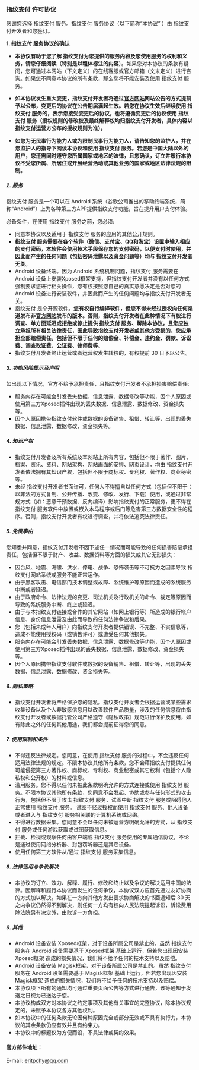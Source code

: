 ### 指纹支付 许可协议

感谢您选择 指纹支付 服务。指纹支付 服务协议（以下简称“本协议” ）由 指纹支付开发者和您签订。

**1. 指纹支付 服务协议的确认**

- **本协议有助于您了解 指纹支付为您提供的服务内容及您使用服务的权利和义务，请您仔细阅读（特别是以粗体标注的内容**）。如果您对本协议的条款有疑问，您可通过本网站（下文定义）的在线客服或官方邮箱（文末定义）进行咨询。如果您不同意本协议的所有条款，那么您将不能安装及使用 指纹支付 服务。

- **如本协议发生重大变更，指纹支付开发者将通过[官方网站](https://github.com/eritpchy/Xposed-Fingerprint-pay)网站公告的方式提前予以公布，变更后的协议在公告期届满起生效。若您在协议生效后继续使用 指纹支付 服务的，表示您接受变更后的协议，也将遵循变更后的协议使用 指纹支付 服务（授权规则的修改权及最终解释权均归指纹支付开发者，具体内容以 指纹支付运营方公布的授权规则为准）。**
- **如您为无民事行为能力人或为限制民事行为能力人，请告知您的监护人，并在您监护人的指导下阅读本协议和使用 指纹支付 服务。若您是中国大陆以外的用户，您还需同时遵守您所属国家或地区的法律，且您确认，订立并履行本协议不受您所属、所居住或开展经营活动或其他业务的国家或地区法律法规的限制。**



##### 2. 服务

指纹支付 服务是一个可以在 Android 系统（谷歌公司推出的移动终端系统，简称“Android”）上为各种第三方APP提供指纹支付功能，旨在提升用户支付体验。

必备条件，在使用 指纹支付 服务之前，您必须:

- 同意本协议以及适用于 指纹支付 服务的应用的其他公开规则。
- **指纹支付 服务需要在各个软件（微信、支付宝、QQ和淘宝）设置中输入相应的支付密码，本软件会使用技术手段保存您的支付密码，以便支付时使用，并因此而产生的任何问题（包括密码泄露以及资金问题等）均与 指纹支付开发者无关**。
- Android 设备终端。因为 Android 系统机制问题，指纹支付 服务需要在 Android 设备上安装Xposed框架支持，但指纹支付开发者并没有以任何方式强制要求您进行相关操作，您有权按照您自己的真实意愿决定是否对您的 Android 设备进行安装软件，并因此而产生的任何问题均与指纹支付开发者无关。
- 指纹支付 是个开源软件。**您有权自行编译软件，但您不得未经过授权向任何渠道发布非[官方网站](https://github.com/eritpchy/Xposed-Fingerprint-pay)发布的版本。否则，指纹支付开发者在此种情况下有权进行调查、单方面延迟或拒绝或停止提供 指纹支付 服务、解除本协议，且您应独立承担所有相关法律责任，因此导致指纹支付开发者或其他方受损的，您应承担全部赔偿责任，包括但不限于任何的赔偿金、补偿金、违约金、罚款、诉讼费、调查取证费、公证费、律师费等**。
- 指纹支付开发者终止运营或者运营权发生转移的，有权提前 30 日予以公告。

##### 3. 功能风险提示及声明

如出现以下情况，官方不给予承担责任，且指纹支付开发者不承担损害赔偿责任: 

- 服务内存在可能会引发丢失数据、信息泄露、数据修改等功能，因个人原因或使用第三方Xposed插件出现的丢失数据、信息泄露、数据修改、资金损失等。 
- 因个人原因携带指纹支付软件或数据的设备销售、租借、转让等，出现的丢失数据、信息泄露、数据修改、资金损失等。

##### 4. 知识产权

- 指纹支付开发者及所有系统及本网站上所有内容，包括但不限于著作、图片、档案、资讯、资料、网站架构、网站画面的安排、网页设计，均由 指纹支付开发者依法拥有其知识产权，包括但不限于商标权、专利权、著作权、商业秘密等。
- 未经 指纹支付开发者书面许可，任何人不得擅自以任何方式（包括但不限于：以非法的方式复制、公开传播、改变、修改、发行、下载）使用，或通过非常规方式（如：恶意干预数据、反向编译）影响指纹支付的正常服务，更不得在 指纹支付 服务软件中放置或嵌入木马程序或后门等危害第三方数据安全性的程序。否则，指纹支付开发者有权进行调查，并将依法追究法律责任。

##### 5. 免责事由

您知悉并同意，指纹支付开发者不因下述任一情况而可能导致的任何损害赔偿承担责任，包括但不限于财产、收益、数据资料等方面的损失或其它无形损失： 

- 因台风、地震、海啸、洪水、停电、战争、恐怖袭击等不可抗力之因素导致 指纹支付网站系统或服务不能正常运作。 
- 由于黑客攻击、电信部门技术调整或故障、系统维护等原因而造成的系统服务中断或者延迟。 
- 由于政府命令、法律法规的变更、司法机关及行政机关的命令、裁定等原因而导致的系统服务中断、终止或延迟。 
- 由于与本指纹支付链接或合作的其它网站（如网上银行等）所造成的银行帐户信息、身份信息泄露及由此而导致的任何法律争议和后果。
- 您（包括未成年人用户）向指纹支付开发者提供错误、不完整、不实信息等，造成不能使用授权码（或销售许可）或遭受任何其他损失。 
- 服务内存在可能会引发丢失数据、信息泄露、数据修改等功能，因个人原因或使用第三方Xposed插件出现的丢失数据、信息泄露、数据修改、资金损失等。 
- 因个人原因携带指纹支付软件或数据的设备销售、租借、转让等，出现的丢失数据、信息泄露、数据修改、资金损失等。

##### 6. 隐私策略

- 指纹支付开发者将严格保护您的隐私。指纹支付开发者会根据运营或某些需求收集设备以及个人非敏感信息用以改善软件产品质量，涉及的任何信息将由指纹支付开发者或数据托管公司严格遵守《隐私政策》规范进行保护及使用，如有除此之外的任何其他用途，我们都会提前征得您的同意。

##### 7. 使用限制和条件

- 不得违反法律规定。您同意，在使用 指纹支付 服务的过程中，不会违反任何适用法律法规的规定。不限本协议其他所有条款，您不会藉指纹支付提供任何可能侵犯第三方著作权、商标权、专利权、商业秘密或其它权利（包括个人隐私权和公开权）的材料或信息。
- 滥用服务。您不得以任何未被此条款明确允许的方式连接或使用 指纹支付 服务。不限本协议其他所有条款，您同意不会发起、协助或参与任何形式的攻击行为，包括但不限于攻击 指纹支付 服务、试图中断 指纹支付 服务或阻碍他人正常使用 指纹支付 服务。 试图不经过授权而使用 指纹支付 服务、他人设备或者进入与 指纹支付 服务相关联的计算机系统或网络。
- 不得进行数据采集。您同意不会以任何未被运营方明确允许的方式，从 指纹支付 服务或任何游戏获取或试图获取信息。
- 拦截、检视或观察任何由客户端或 指纹支付 服务使用的专属通信协议，不论是通过使用网络分析器、封包窃听器还是其它设备。
- 使用任何第三方软件从/通过 指纹支付 服务采集信息。

##### 8. 法律适用与争议解决

- 本协议的订立、效力、解释、履行、修改和终止以及争议的解决适用中国的法律。因解释和履行本协议而发生的任何争议，本协议双方应首先通过友好协商的方式加以解决。如果在一方向其他方发出要求协商解决的书面通知后 30 天之内争议仍然得不到解决，则任何一方均有权向人民法院提起诉讼，诉讼费用除法院另有决定外，由败诉一方负担。

##### 9. 其他

- Android 设备安装 Xposed框架，对于设备所属公司是禁止的。虽然 指纹支付 服务在 Android 设备需要基于 Xposed框架 基础上运行，但若您出现因安装 Xposed框架 造成的损失情况，我们将不给予任何的技术支持以及赔偿。
- Android 设备安装 Magisk框架，对于设备所属公司是禁止的。虽然 指纹支付 服务在 Android 设备需要基于 Magisk框架 基础上运行，但若您出现因安装 Magisk框架 造成的损失情况，我们将不给予任何的技术支持以及赔偿。
- 本协议项下所有的通知均可通过重要页面公告等方式进行通告，该等通知于发送之日视为已送达于您。
- 本协议构成双方对本协议之约定事项及其他有关事宜的完整协议，除本协议规定的，未赋予本协议各方其他权利。
- 如本协议中的任何条款无论因何种原因完全或部分无效或不具有执行力，本协议的其余条款仍应有效并且有约束力。
- 本协议中的标题仅为方便而设，不具法律或契约效果。

#### 官方邮件地址：

E-mail: eritpchy@qq.com
